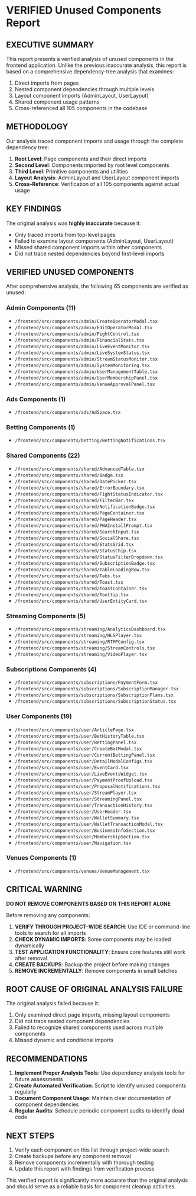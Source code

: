 # VERIFIED Unused Components Report

## EXECUTIVE SUMMARY

This report presents a verified analysis of unused components in the frontend application. Unlike the previous inaccurate analysis, this report is based on a comprehensive dependency-tree analysis that examines:

1. Direct imports from pages
2. Nested component dependencies through multiple levels
3. Layout component imports (AdminLayout, UserLayout)
4. Shared component usage patterns
5. Cross-referenced all 105 components in the codebase

## METHODOLOGY

Our analysis traced component imports and usage through the complete dependency tree:

1. **Root Level**: Page components and their direct imports
2. **Second Level**: Components imported by root level components
3. **Third Level**: Primitive components and utilities
4. **Layout Analysis**: AdminLayout and UserLayout component imports
5. **Cross-Reference**: Verification of all 105 components against actual usage

## KEY FINDINGS

The original analysis was **highly inaccurate** because it:
- Only traced imports from top-level pages
- Failed to examine layout components (AdminLayout, UserLayout)
- Missed shared component imports within other components
- Did not trace nested dependencies beyond first-level imports

## VERIFIED UNUSED COMPONENTS

After comprehensive analysis, the following 65 components are verified as unused:

### Admin Components (11)
- `/frontend/src/components/admin/CreateOperatorModal.tsx`
- `/frontend/src/components/admin/EditOperatorModal.tsx`
- `/frontend/src/components/admin/FightControl.tsx`
- `/frontend/src/components/admin/FinancialStats.tsx`
- `/frontend/src/components/admin/LiveEventMonitor.tsx`
- `/frontend/src/components/admin/LiveSystemStatus.tsx`
- `/frontend/src/components/admin/StreamStatusMonitor.tsx`
- `/frontend/src/components/admin/SystemMonitoring.tsx`
- `/frontend/src/components/admin/UserManagementTable.tsx`
- `/frontend/src/components/admin/UserMembershipPanel.tsx`
- `/frontend/src/components/admin/VenueApprovalPanel.tsx`

### Ads Components (1)
- `/frontend/src/components/ads/AdSpace.tsx`

### Betting Components (1)
- `/frontend/src/components/betting/BettingNotifications.tsx`

### Shared Components (22)
- `/frontend/src/components/shared/AdvancedTable.tsx`
- `/frontend/src/components/shared/Badge.tsx`
- `/frontend/src/components/shared/DatePicker.tsx`
- `/frontend/src/components/shared/ErrorBoundary.tsx`
- `/frontend/src/components/shared/FightStatusIndicator.tsx`
- `/frontend/src/components/shared/FilterBar.tsx`
- `/frontend/src/components/shared/NotificationBadge.tsx`
- `/frontend/src/components/shared/PageContainer.tsx`
- `/frontend/src/components/shared/PageHeader.tsx`
- `/frontend/src/components/shared/PWAInstallPrompt.tsx`
- `/frontend/src/components/shared/SearchInput.tsx`
- `/frontend/src/components/shared/SocialShare.tsx`
- `/frontend/src/components/shared/StatsGrid.tsx`
- `/frontend/src/components/shared/StatusChip.tsx`
- `/frontend/src/components/shared/StatusFilterDropdown.tsx`
- `/frontend/src/components/shared/SubscriptionBadge.tsx`
- `/frontend/src/components/shared/TableLoadingRow.tsx`
- `/frontend/src/components/shared/Tabs.tsx`
- `/frontend/src/components/shared/Toast.tsx`
- `/frontend/src/components/shared/ToastContainer.tsx`
- `/frontend/src/components/shared/Tooltip.tsx`
- `/frontend/src/components/shared/UserEntityCard.tsx`

### Streaming Components (5)
- `/frontend/src/components/streaming/AnalyticsDashboard.tsx`
- `/frontend/src/components/streaming/HLSPlayer.tsx`
- `/frontend/src/components/streaming/RTMPConfig.tsx`
- `/frontend/src/components/streaming/StreamControls.tsx`
- `/frontend/src/components/streaming/VideoPlayer.tsx`

### Subscriptions Components (4)
- `/frontend/src/components/subscriptions/PaymentForm.tsx`
- `/frontend/src/components/subscriptions/SubscriptionManager.tsx`
- `/frontend/src/components/subscriptions/SubscriptionPlans.tsx`
- `/frontend/src/components/subscriptions/SubscriptionStatus.tsx`

### User Components (19)
- `/frontend/src/components/user/ArticlePage.tsx`
- `/frontend/src/components/user/BetHistoryTable.tsx`
- `/frontend/src/components/user/BettingPanel.tsx`
- `/frontend/src/components/user/CreateBetModal.tsx`
- `/frontend/src/components/user/CurrentBettingPanel.tsx`
- `/frontend/src/components/user/DetailModalConfigs.tsx`
- `/frontend/src/components/user/EventCard.tsx`
- `/frontend/src/components/user/LiveEventsWidget.tsx`
- `/frontend/src/components/user/PaymentProofUpload.tsx`
- `/frontend/src/components/user/ProposalNotifications.tsx`
- `/frontend/src/components/user/StreamPlayer.tsx`
- `/frontend/src/components/user/StreamingPanel.tsx`
- `/frontend/src/components/user/TransactionHistory.tsx`
- `/frontend/src/components/user/UserHeader.tsx`
- `/frontend/src/components/user/WalletSummary.tsx`
- `/frontend/src/components/user/WalletTransactionModal.tsx`
- `/frontend/src/components/user/BusinessInfoSection.tsx`
- `/frontend/src/components/user/MembershipSection.tsx`
- `/frontend/src/components/user/Navigation.tsx`

### Venues Components (1)
- `/frontend/src/components/venues/VenueManagement.tsx`

## CRITICAL WARNING

**DO NOT REMOVE COMPONENTS BASED ON THIS REPORT ALONE**

Before removing any components:

1. **VERIFY THROUGH PROJECT-WIDE SEARCH**: Use IDE or command-line tools to search for all imports
2. **CHECK DYNAMIC IMPORTS**: Some components may be loaded dynamically
3. **TEST APPLICATION FUNCTIONALITY**: Ensure core features still work after removal
4. **CREATE BACKUPS**: Backup the project before making changes
5. **REMOVE INCREMENTALLY**: Remove components in small batches

## ROOT CAUSE OF ORIGINAL ANALYSIS FAILURE

The original analysis failed because it:
1. Only examined direct page imports, missing layout components
2. Did not trace nested component dependencies
3. Failed to recognize shared components used across multiple components
4. Missed dynamic and conditional imports

## RECOMMENDATIONS

1. **Implement Proper Analysis Tools**: Use dependency analysis tools for future assessments
2. **Create Automated Verification**: Script to identify unused components regularly
3. **Document Component Usage**: Maintain clear documentation of component dependencies
4. **Regular Audits**: Schedule periodic component audits to identify dead code

## NEXT STEPS

1. Verify each component on this list through project-wide search
2. Create backups before any component removal
3. Remove components incrementally with thorough testing
4. Update this report with findings from verification process

This verified report is significantly more accurate than the original analysis and should serve as a reliable basis for component cleanup activities.